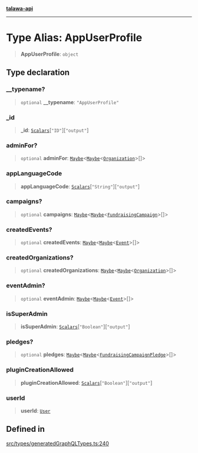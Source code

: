[**talawa-api**](../../../README.md)

***

# Type Alias: AppUserProfile

> **AppUserProfile**: `object`

## Type declaration

### \_\_typename?

> `optional` **\_\_typename**: `"AppUserProfile"`

### \_id

> **\_id**: [`Scalars`](Scalars.md)\[`"ID"`\]\[`"output"`\]

### adminFor?

> `optional` **adminFor**: [`Maybe`](Maybe.md)\<[`Maybe`](Maybe.md)\<[`Organization`](Organization.md)\>[]\>

### appLanguageCode

> **appLanguageCode**: [`Scalars`](Scalars.md)\[`"String"`\]\[`"output"`\]

### campaigns?

> `optional` **campaigns**: [`Maybe`](Maybe.md)\<[`Maybe`](Maybe.md)\<[`FundraisingCampaign`](FundraisingCampaign.md)\>[]\>

### createdEvents?

> `optional` **createdEvents**: [`Maybe`](Maybe.md)\<[`Maybe`](Maybe.md)\<[`Event`](Event.md)\>[]\>

### createdOrganizations?

> `optional` **createdOrganizations**: [`Maybe`](Maybe.md)\<[`Maybe`](Maybe.md)\<[`Organization`](Organization.md)\>[]\>

### eventAdmin?

> `optional` **eventAdmin**: [`Maybe`](Maybe.md)\<[`Maybe`](Maybe.md)\<[`Event`](Event.md)\>[]\>

### isSuperAdmin

> **isSuperAdmin**: [`Scalars`](Scalars.md)\[`"Boolean"`\]\[`"output"`\]

### pledges?

> `optional` **pledges**: [`Maybe`](Maybe.md)\<[`Maybe`](Maybe.md)\<[`FundraisingCampaignPledge`](FundraisingCampaignPledge.md)\>[]\>

### pluginCreationAllowed

> **pluginCreationAllowed**: [`Scalars`](Scalars.md)\[`"Boolean"`\]\[`"output"`\]

### userId

> **userId**: [`User`](User.md)

## Defined in

[src/types/generatedGraphQLTypes.ts:240](https://github.com/Suyash878/talawa-api/blob/b5a9d8b4a1ea678a3d6f5b710b3721f91a3052fc/src/types/generatedGraphQLTypes.ts#L240)
